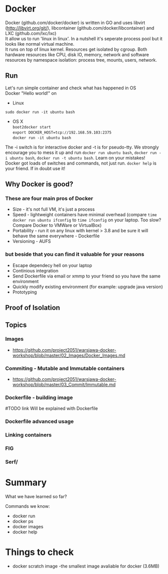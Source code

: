 # Docker

Docker (github.com/docker/docker) is written in GO and uses libvirt (http://libvirt.org/git/), libcontainer (github.com/docker/libcontainer) and LXC (github.com/lxc/lxc)  
It allow us to run 'linux in linux'. In a nutshell it's seperate process pool but it looks like normal virtual machine.  
It runs on top of linux kernel. 
Resources get isolated by cgroup. Both hardware resources like CPU, disk IO, memory, network and software resources by namespace isolation: process tree, mounts, users, network.

## Run

Let's run simple container and check what has happened in OS  
Docker "Hello world!" on  

* Linux  
```
sudo docker run -it ubuntu bash  
```  
* OS X  
```boot2docker start```  
```export DOCKER_HOST=tcp://192.168.59.103:2375```    
```docker run -it ubuntu bash```  

The -i switch is for interactive docker and -t is for pseudo-tty. We strongly encourage you to mess it up and run `docker run ubuntu bash`, `docker run -i ubuntu bash`, `docker run -t ubuntu bash`. Learn on your mistakes!  
Docker got loads of switches and commands, not just run. `docker help` is your friend. If in doubt use it!

## Why Docker is good?
### These are four main pros of Docker
* Size - it's not full VM, it's just a process  
* Speed - lightweight containers have minimal overhead (compare `time docker run ubuntu ifconfig` to `time ifconfig` on your laptop. Too slow? Compare Docker to VMWare or VirtualBox)  
* Portability - run it on any linux with kernel > 3.8 and be sure it will behave the same everywhere - Dockerfile  
* Versioning - AUFS  

### but beside that you can find it valuable for your reasons  
* Escape dependecy hell on your laptop
* Continious integration
* Send Dockerfile via email or xmmp to your friend so you have the same environment
* Quickly modify existing environment (for example: upgrade java version)
* Prototyping

## Proof of Isolation

## Topics

### Images

* https://github.com/project2051/warsjawa-docker-workshop/blob/master/02_Images/Docker_Images.md

### Commiting - Mutable and Immutable containers

* https://github.com/project2051/warsjawa-docker-workshop/blob/master/03_Commit/Immutable.md

### Dockerfile - building image

#TODO link
Will be explained with Dockerfile  


### Dockerfile advanced usage

### Linking containers

### FIG

### Serf/


# Summary
What we have learned so far?  

Commands we know:  

* docker run
* docker ps
* docker images
* docker help
  

# Things to check

* docker scratch image -the smallest image avaliable for docker (3.6MB)  
  
